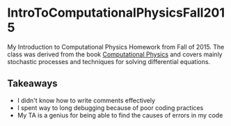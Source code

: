 # IntroToComputationalPhysicsFall2015

My Introduction to Computational Physics Homework from Fall of 2015. The class was derived from the book [Computational Physics](https://www.amazon.com/Computational-Physics-Introduction-Franz-Vesely/dp/0306466317) and covers mainly stochastic processes and techniques for solving differential equations.

## Takeaways
* I didn't know how to write comments effectively
* I spent way to long debugging because of poor coding practices
* My TA is a genius for being able to find the causes of errors in my code
